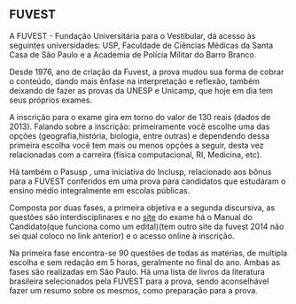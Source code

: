 FUVEST
-------

A FUVEST - Fundação Universitária para o Vestibular, dá acesso às seguintes universidades: USP, Faculdade de Ciências Médicas da Santa Casa de São Paulo e a Academia de Polícia Militar do Barro Branco.

Desde 1976, ano de criação da Fuvest, a prova mudou sua forma de cobrar o conteúdo, dando mais ênfase na interpretação e reflexão, também deixando de fazer as provas da UNESP e Unicamp, que hoje em dia tem seus próprios exames. 

A inscrição para o exame gira em torno do valor de 130 reais (dados de 2013). Falando sobre a inscrição: primeiramente você escolhe uma das opções (geografia,história, biologia, entre outras) e dependendo dessa primeira escolha você tem mais ou menos opções a seguir, desta vez relacionadas com a carreira (física computacional, RI, Medicina, etc).

Há também o Pasusp , uma iniciativa do Inclusp, relacionado aos bônus para a FUVEST conferidos em uma prova para candidatos que estudaram o ensino médio integralmente em escolas públicas.
 
Composta por duas fases, a primeira objetiva e a segunda discursiva, as questões são interdisciplinares e no [site](http://www.fuvest.com.br/PORTAL/fuvest/default.aspx) do exame há o Manual do Candidato(que funciona como um edital)(tem outro site da fuvest 2014 não sei qual coloco no link anterior) e o acesso online à inscrição.

Na primeira fase encontra-se 90 questões de todas as matérias, de multipla escolha e sem redação em 5 horas, geralmente no final do ano. Ambas as fases são realizadas em São Paulo. Há uma lista de livros da literatura brasileira selecionados pela FUVEST para a prova, sendo aconselhável fazer um resumo sobre os mesmos, como preparação para a prova. 

